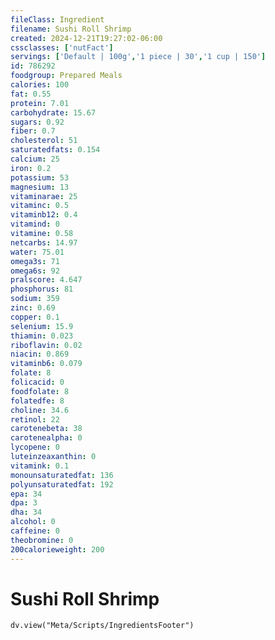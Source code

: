 ```yaml
---
fileClass: Ingredient
filename: Sushi Roll Shrimp
created: 2024-12-21T19:27:02-06:00
cssclasses: ['nutFact']
servings: ['Default | 100g','1 piece | 30','1 cup | 150']
id: 786292
foodgroup: Prepared Meals
calories: 100
fat: 0.55
protein: 7.01
carbohydrate: 15.67
sugars: 0.92
fiber: 0.7
cholesterol: 51
saturatedfats: 0.154
calcium: 25
iron: 0.2
potassium: 53
magnesium: 13
vitaminarae: 25
vitaminc: 0.5
vitaminb12: 0.4
vitamind: 0
vitamine: 0.58
netcarbs: 14.97
water: 75.01
omega3s: 71
omega6s: 92
pralscore: 4.647
phosphorus: 81
sodium: 359
zinc: 0.69
copper: 0.1
selenium: 15.9
thiamin: 0.023
riboflavin: 0.02
niacin: 0.869
vitaminb6: 0.079
folate: 8
folicacid: 0
foodfolate: 8
folatedfe: 8
choline: 34.6
retinol: 22
carotenebeta: 38
carotenealpha: 0
lycopene: 0
luteinzeaxanthin: 0
vitamink: 0.1
monounsaturatedfat: 136
polyunsaturatedfat: 192
epa: 34
dpa: 3
dha: 34
alcohol: 0
caffeine: 0
theobromine: 0
200calorieweight: 200
---
```


# Sushi Roll Shrimp

```dataviewjs
dv.view("Meta/Scripts/IngredientsFooter")
```